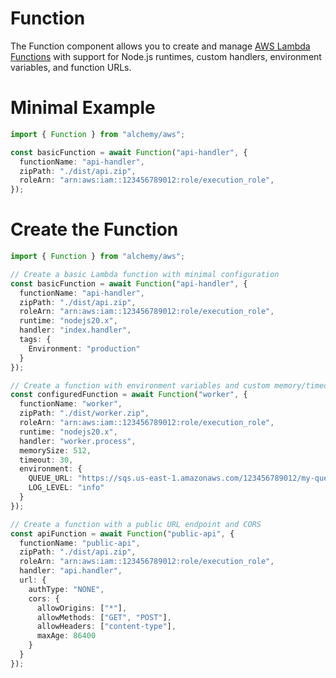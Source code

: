 # Function

The Function component allows you to create and manage [AWS Lambda Functions](https://docs.aws.amazon.com/lambda/latest/dg/welcome.html) with support for Node.js runtimes, custom handlers, environment variables, and function URLs.

# Minimal Example

```ts
import { Function } from "alchemy/aws";

const basicFunction = await Function("api-handler", {
  functionName: "api-handler",
  zipPath: "./dist/api.zip",
  roleArn: "arn:aws:iam::123456789012:role/execution_role",
});
```

# Create the Function

```ts
import { Function } from "alchemy/aws";

// Create a basic Lambda function with minimal configuration
const basicFunction = await Function("api-handler", {
  functionName: "api-handler",
  zipPath: "./dist/api.zip",
  roleArn: "arn:aws:iam::123456789012:role/execution_role",
  runtime: "nodejs20.x",
  handler: "index.handler",
  tags: {
    Environment: "production"
  }
});

// Create a function with environment variables and custom memory/timeout
const configuredFunction = await Function("worker", {
  functionName: "worker",
  zipPath: "./dist/worker.zip",
  roleArn: "arn:aws:iam::123456789012:role/execution_role",
  runtime: "nodejs20.x",
  handler: "worker.process",
  memorySize: 512,
  timeout: 30,
  environment: {
    QUEUE_URL: "https://sqs.us-east-1.amazonaws.com/123456789012/my-queue",
    LOG_LEVEL: "info"
  }
});

// Create a function with a public URL endpoint and CORS
const apiFunction = await Function("public-api", {
  functionName: "public-api",
  zipPath: "./dist/api.zip",
  roleArn: "arn:aws:iam::123456789012:role/execution_role",
  handler: "api.handler",
  url: {
    authType: "NONE",
    cors: {
      allowOrigins: ["*"],
      allowMethods: ["GET", "POST"],
      allowHeaders: ["content-type"],
      maxAge: 86400
    }
  }
});
```